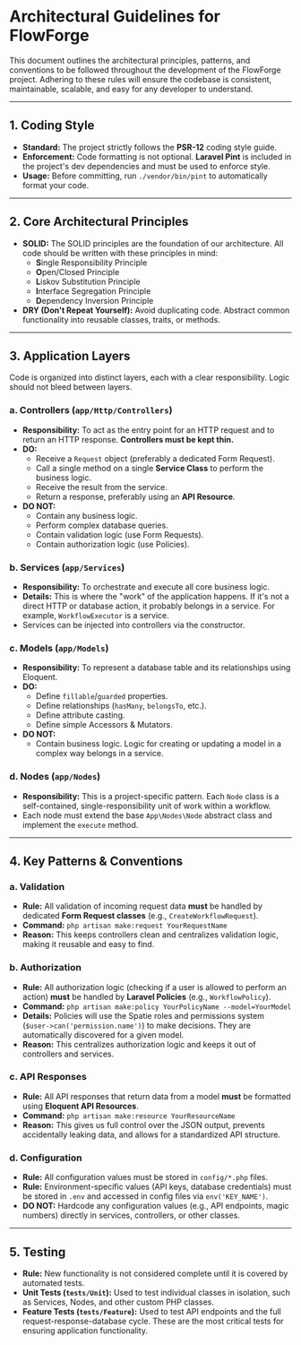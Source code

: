 # Architectural Guidelines for FlowForge

This document outlines the architectural principles, patterns, and conventions to be followed throughout the development of the FlowForge project. Adhering to these rules will ensure the codebase is consistent, maintainable, scalable, and easy for any developer to understand.

---

## 1. Coding Style

- **Standard:** The project strictly follows the **PSR-12** coding style guide.
- **Enforcement:** Code formatting is not optional. **Laravel Pint** is included in the project's dev dependencies and must be used to enforce style.
- **Usage:** Before committing, run `./vendor/bin/pint` to automatically format your code.

---

## 2. Core Architectural Principles

- **SOLID:** The SOLID principles are the foundation of our architecture. All code should be written with these principles in mind:
    - **S**ingle Responsibility Principle
    - **O**pen/Closed Principle
    - **L**iskov Substitution Principle
    - **I**nterface Segregation Principle
    - **D**ependency Inversion Principle
- **DRY (Don't Repeat Yourself):** Avoid duplicating code. Abstract common functionality into reusable classes, traits, or methods.

---

## 3. Application Layers

Code is organized into distinct layers, each with a clear responsibility. Logic should not bleed between layers.

### a. Controllers (`app/Http/Controllers`)

- **Responsibility:** To act as the entry point for an HTTP request and to return an HTTP response. **Controllers must be kept thin.**
- **DO:**
    - Receive a `Request` object (preferably a dedicated Form Request).
    - Call a single method on a single **Service Class** to perform the business logic.
    - Receive the result from the service.
    - Return a response, preferably using an **API Resource**.
- **DO NOT:**
    - Contain any business logic.
    - Perform complex database queries.
    - Contain validation logic (use Form Requests).
    - Contain authorization logic (use Policies).

### b. Services (`app/Services`)

- **Responsibility:** To orchestrate and execute all core business logic.
- **Details:** This is where the "work" of the application happens. If it's not a direct HTTP or database action, it probably belongs in a service. For example, `WorkflowExecutor` is a service.
- Services can be injected into controllers via the constructor.

### c. Models (`app/Models`)

- **Responsibility:** To represent a database table and its relationships using Eloquent.
- **DO:**
    - Define `fillable`/`guarded` properties.
    - Define relationships (`hasMany`, `belongsTo`, etc.).
    - Define attribute casting.
    - Define simple Accessors & Mutators.
- **DO NOT:**
    - Contain business logic. Logic for creating or updating a model in a complex way belongs in a service.

### d. Nodes (`app/Nodes`)

- **Responsibility:** This is a project-specific pattern. Each `Node` class is a self-contained, single-responsibility unit of work within a workflow.
- Each node must extend the base `App\Nodes\Node` abstract class and implement the `execute` method.

---

## 4. Key Patterns & Conventions

### a. Validation

- **Rule:** All validation of incoming request data **must** be handled by dedicated **Form Request classes** (e.g., `CreateWorkflowRequest`).
- **Command:** `php artisan make:request YourRequestName`
- **Reason:** This keeps controllers clean and centralizes validation logic, making it reusable and easy to find.

### b. Authorization

- **Rule:** All authorization logic (checking if a user is allowed to perform an action) **must** be handled by **Laravel Policies** (e.g., `WorkflowPolicy`).
- **Command:** `php artisan make:policy YourPolicyName --model=YourModel`
- **Details:** Policies will use the Spatie roles and permissions system (`$user->can('permission.name')`) to make decisions. They are automatically discovered for a given model.
- **Reason:** This centralizes authorization logic and keeps it out of controllers and services.

### c. API Responses

- **Rule:** All API responses that return data from a model **must** be formatted using **Eloquent API Resources**.
- **Command:** `php artisan make:resource YourResourceName`
- **Reason:** This gives us full control over the JSON output, prevents accidentally leaking data, and allows for a standardized API structure.

### d. Configuration

- **Rule:** All configuration values must be stored in `config/*.php` files.
- **Rule:** Environment-specific values (API keys, database credentials) must be stored in `.env` and accessed in config files via `env('KEY_NAME')`.
- **DO NOT:** Hardcode any configuration values (e.g., API endpoints, magic numbers) directly in services, controllers, or other classes.

---

## 5. Testing

- **Rule:** New functionality is not considered complete until it is covered by automated tests.
- **Unit Tests (`tests/Unit`):** Used to test individual classes in isolation, such as Services, Nodes, and other custom PHP classes.
- **Feature Tests (`tests/Feature`):** Used to test API endpoints and the full request-response-database cycle. These are the most critical tests for ensuring application functionality.
